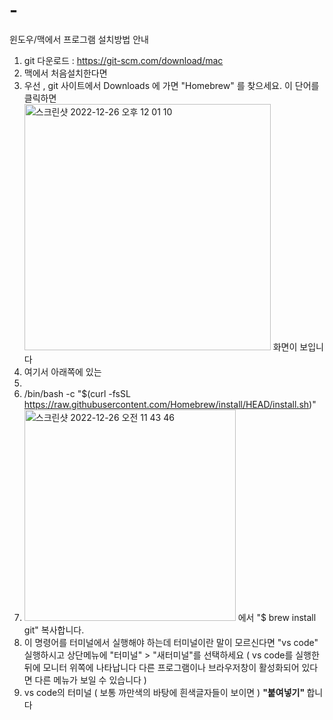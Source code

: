 # -
윈도우/맥에서 프로그램 설치방법 안내

1. git 다운로드 : https://git-scm.com/download/mac 
2. 맥에서 처음설치한다면 <br>
3. 우선 , git 사이트에서 Downloads 에 가면 "Homebrew" 를 찾으세요. 이 단어를 클릭하면
<br><img width="394" alt="스크린샷 2022-12-26 오후 12 01 10" src="https://user-images.githubusercontent.com/48478079/209494263-e7c23c44-64c7-4764-b2f8-44f77225f9b7.png"> 화면이 보입니다
4. 여기서 아래쪽에 있는 
5. 
6. /bin/bash -c "$(curl -fsSL https://raw.githubusercontent.com/Homebrew/install/HEAD/install.sh)"
7. <img width="338" alt="스크린샷 2022-12-26 오전 11 43 46" src="https://user-images.githubusercontent.com/48478079/209492952-be1522a0-0b1a-4b58-bf68-3ac9ac417a95.png"> 에서 "$ brew install git" 복사합니다.
8. 이 명령어를 터미널에서 실행해야 하는데 터미널이란 말이 모르신다면 "vs code" 실행하시고 상단메뉴에 "터미널" > "새터미널"를 선택하세요 ( vs code를 실행한 뒤에 모니터 위쪽에 나타납니다  다른 프로그램이나 브라우저창이 활성화되어 있다면 다른 메뉴가 보일 수 있습니다 )
9. vs code의 터미널 ( 보통 까만색의 바탕에 흰색글자들이 보이면 ) <b>"붙여넣기" </b>합니다
